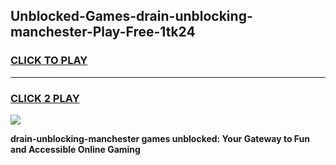 
## Unblocked-Games-drain-unblocking-manchester-Play-Free-1tk24
<h3>
<a href="https://premium76.site?title=drain-unblocking-manchester&ref=18A1">CLICK TO PLAY</a></h3>
<hr>

<h3>
<a href="https://premium76.site?title=drain-unblocking-manchester&ref=18A1">CLICK 2 PLAY</a>
  
</h3>

<a href="https://premium76.site?title=drain-unblocking-manchester&ref=18A1"><img src="https://clearcache.store/games.png"></a>


**drain-unblocking-manchester games unblocked: Your Gateway to Fun and Accessible Online Gaming**
